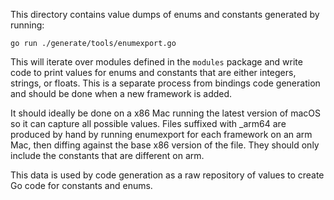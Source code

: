 This directory contains value dumps of enums and constants generated by running:

```
go run ./generate/tools/enumexport.go
```

This will iterate over modules defined in the `modules` package and write code 
to print values for enums and constants that are either integers, strings, or
floats. This is a separate process from bindings code generation and should be 
done when a new framework is added. 

It should ideally be done on a x86 Mac running the latest version of macOS so 
it can capture all possible values. Files suffixed with _arm64 are produced by
hand by running enumexport for each framework on an arm Mac, then diffing against
the base x86 version of the file. They should only include the constants that
are different on arm.

This data is used by code generation as a raw repository of values to create 
Go code for constants and enums.
